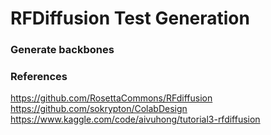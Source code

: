 # RFDiffusion Test Generation
### Generate backbones

### References
https://github.com/RosettaCommons/RFdiffusion \
https://github.com/sokrypton/ColabDesign \
https://www.kaggle.com/code/aivuhong/tutorial3-rfdiffusion
